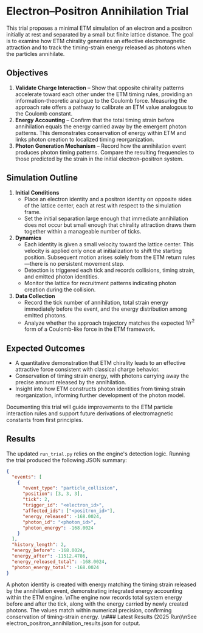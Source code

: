 # Electron–Positron Annihilation Trial

This trial proposes a minimal ETM simulation of an electron and a positron initially at rest and separated by a small but finite lattice distance. The goal is to examine how ETM chirality generates an effective electromagnetic attraction and to track the timing-strain energy released as photons when the particles annihilate.

## Objectives

1. **Validate Charge Interaction** – Show that opposite chirality patterns accelerate toward each other under the ETM timing rules, providing an information-theoretic analogue to the Coulomb force. Measuring the approach rate offers a pathway to calibrate an ETM value analogous to the Coulomb constant.
2. **Energy Accounting** – Confirm that the total timing strain before annihilation equals the energy carried away by the emergent photon patterns. This demonstrates conservation of energy within ETM and links photon creation to localized timing reorganization.
3. **Photon Generation Mechanism** – Record how the annihilation event produces photon timing patterns. Compare the resulting frequencies to those predicted by the strain in the initial electron–positron system.

## Simulation Outline

1. **Initial Conditions**
   - Place an electron identity and a positron identity on opposite sides of the lattice center, each at rest with respect to the simulation frame.
   - Set the initial separation large enough that immediate annihilation does not occur but small enough that chirality attraction draws them together within a manageable number of ticks.
2. **Dynamics**
   - Each identity is given a small velocity toward the lattice center. This velocity is applied only once at initialization to shift the starting position. Subsequent motion arises solely from the ETM return rules—there is no persistent movement step.
   - Detection is triggered each tick and records collisions, timing strain, and emitted photon identities.
   - Monitor the lattice for recruitment patterns indicating photon creation during the collision.
3. **Data Collection**
   - Record the tick number of annihilation, total strain energy immediately before the event, and the energy distribution among emitted photons.
   - Analyze whether the approach trajectory matches the expected $1/r^2$ form of a Coulomb-like force in the ETM framework.

## Expected Outcomes

- A quantitative demonstration that ETM chirality leads to an effective attractive force consistent with classical charge behavior.
- Conservation of timing strain energy, with photons carrying away the precise amount released by the annihilation.
- Insight into how ETM constructs photon identities from timing strain reorganization, informing further development of the photon model.

Documenting this trial will guide improvements to the ETM particle interaction rules and support future derivations of electromagnetic constants from first principles.

## Results

The updated `run_trial.py` relies on the engine's detection logic. Running the
trial produced the following JSON summary:

```json
{
  "events": [
    {
      "event_type": "particle_collision",
      "position": [3, 3, 3],
      "tick": 2,
      "trigger_id": "<electron_id>",
      "affected_ids": ["<positron_id>"],
      "energy_released": -168.0024,
      "photon_id": "<photon_id>",
      "photon_energy": -168.0024
    }
  ],
  "history_length": 2,
  "energy_before": -168.0024,
  "energy_after": -11512.4786,
  "energy_released_total": -168.0024,
  "photon_energy_total": -168.0024
}
```

A photon identity is created with energy matching the timing strain released by
the annihilation event, demonstrating integrated energy accounting within the
ETM engine.
\nThe engine now records total system energy before and after the tick, along with the energy carried by newly created photons. The values match within numerical precision, confirming conservation of timing-strain energy.
\n### Latest Results (2025 Run)\nSee electron_positron_annihilation_results.json for output.
